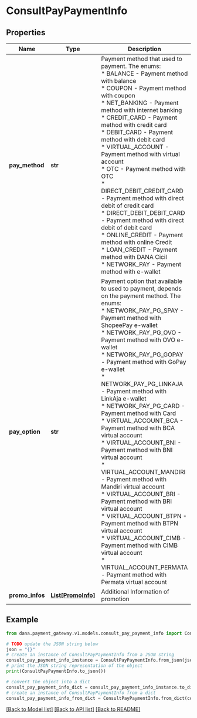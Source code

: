 # ConsultPayPaymentInfo


## Properties

Name | Type | Description | Notes
------------ | ------------- | ------------- | -------------
**pay_method** | **str** | Payment method that used to payment. The enums:<br />   * BALANCE - Payment method with balance<br />   * COUPON - Payment method with coupon<br />   * NET_BANKING - Payment method with internet banking<br />   * CREDIT_CARD - Payment method with credit card<br />   * DEBIT_CARD - Payment method with debit card<br />   * VIRTUAL_ACCOUNT - Payment method with virtual account<br />   * OTC - Payment method with OTC<br />   * DIRECT_DEBIT_CREDIT_CARD - Payment method with direct debit of credit card<br />   * DIRECT_DEBIT_DEBIT_CARD - Payment method with direct debit of debit card<br />   * ONLINE_CREDIT - Payment method with online Credit<br />   * LOAN_CREDIT - Payment method with DANA Cicil<br />   * NETWORK_PAY - Payment method with e-wallet<br />  | 
**pay_option** | **str** | Payment option that available to used to payment, depends on the payment method. The enums:<br />   * NETWORK_PAY_PG_SPAY - Payment method with ShopeePay e-wallet<br />   * NETWORK_PAY_PG_OVO - Payment method with OVO e-wallet<br />   * NETWORK_PAY_PG_GOPAY - Payment method with GoPay e-wallet<br />   * NETWORK_PAY_PG_LINKAJA - Payment method with LinkAja e-wallet<br />   * NETWORK_PAY_PG_CARD - Payment method with Card<br />   * VIRTUAL_ACCOUNT_BCA - Payment method with BCA virtual account<br />   * VIRTUAL_ACCOUNT_BNI - Payment method with BNI virtual account<br />   * VIRTUAL_ACCOUNT_MANDIRI - Payment method with Mandiri virtual account<br />   * VIRTUAL_ACCOUNT_BRI - Payment method with BRI virtual account<br />   * VIRTUAL_ACCOUNT_BTPN - Payment method with BTPN virtual account<br />   * VIRTUAL_ACCOUNT_CIMB - Payment method with CIMB virtual account<br />   * VIRTUAL_ACCOUNT_PERMATA - Payment method with Permata virtual account<br />  | [optional] 
**promo_infos** | [**List[PromoInfo]**](PromoInfo.md) | Additional Information of promotion | [optional] 

## Example

```python
from dana.payment_gateway.v1.models.consult_pay_payment_info import ConsultPayPaymentInfo

# TODO update the JSON string below
json = "{}"
# create an instance of ConsultPayPaymentInfo from a JSON string
consult_pay_payment_info_instance = ConsultPayPaymentInfo.from_json(json)
# print the JSON string representation of the object
print(ConsultPayPaymentInfo.to_json())

# convert the object into a dict
consult_pay_payment_info_dict = consult_pay_payment_info_instance.to_dict()
# create an instance of ConsultPayPaymentInfo from a dict
consult_pay_payment_info_from_dict = ConsultPayPaymentInfo.from_dict(consult_pay_payment_info_dict)
```
[[Back to Model list]](../README.md#documentation-for-models) [[Back to API list]](../README.md#documentation-for-api-endpoints) [[Back to README]](../README.md)


